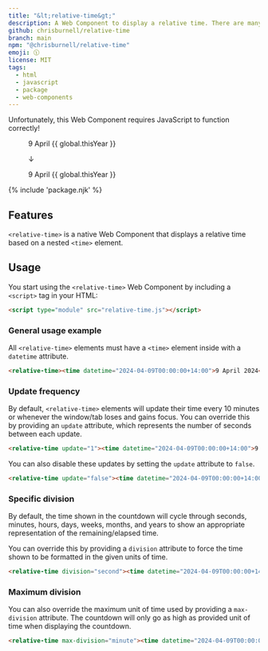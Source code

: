 ```yaml
---
title: "&lt;relative-time&gt;"
description: A Web Component to display a relative time. There are many like it, but this one is mine.
github: chrisburnell/relative-time
branch: main
npm: "@chrisburnell/relative-time"
emoji: 🕦
license: MIT
tags:
  - html
  - javascript
  - package
  - web-components
---
```


<noscript><p class=" [ box  box--error ] ">Unfortunately, this Web Component requires JavaScript to function correctly!</p></noscript>

<figure class=" [ box ] [ gamma ] [ requires-js ] ">
    <p><time datetime="{{ global.thisYear }}-04-09T00:00:00+14:00">9 April {{ global.thisYear }}</p>
    <p class=" [ requires-js ] " aria-hidden="true">↓</p>
    <p class=" [ requires-js ] "><relative-time><time datetime="{{ global.thisYear }}-04-09T00:00:00+14:00">9 April {{ global.thisYear }}</relative-time></p>
</figure>

{% include 'package.njk' %}

## Features

<code>&lt;relative-time&gt;</code> is a native Web Component that displays a relative time based on a nested `<time>` element.

## Usage

You start using the <code>&lt;relative-time&gt;</code> Web Component by including a <code>&lt;script&gt;</code> tag in your HTML:

```html
<script type="module" src="relative-time.js"></script>
```

### General usage example

All `<relative-time>` elements must have a `<time>` element inside with a `datetime` attribute.

```html
<relative-time><time datetime="2024-04-09T00:00:00+14:00">9 April 2024</time></relative-time>
```

### Update frequency

By default, `<relative-time>` elements will update their time every 10 minutes or whenever the window/tab loses and gains focus. You can override this by providing an `update` attribute, which represents the number of seconds between each update.

```html
<relative-time update="1"><time datetime="2024-04-09T00:00:00+14:00">9 April 2024</time></relative-time>
```

You can also disable these updates by setting the `update` attribute to `false`.

```html
<relative-time update="false"><time datetime="2024-04-09T00:00:00+14:00">9 April 2024</time></relative-time>
```

### Specific division

By default, the time shown in the countdown will cycle through seconds, minutes, hours, days, weeks, months, and years to show an appropriate representation of the remaining/elapsed time.

You can override this by providing a `division` attribute to force the time shown to be formatted in the given units of time.

```html
<relative-time division="second"><time datetime="2024-04-09T00:00:00+14:00">9 April 2024</time></relative-time>
```

### Maximum division

You can also override the maximum unit of time used by providing a `max-division` attribute. The countdown will only go as high as provided unit of time when displaying the countdown.

```html
<relative-time max-division="minute"><time datetime="2024-04-09T00:00:00+14:00">9 April 2024</time></relative-time>
```
